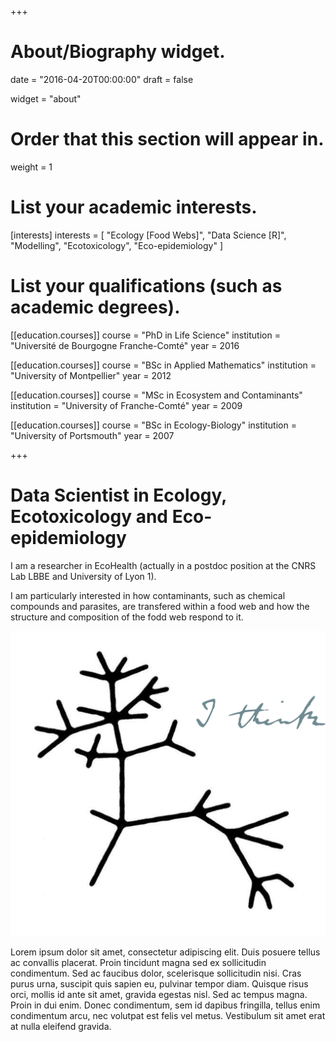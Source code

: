 +++
# About/Biography widget.

date = "2016-04-20T00:00:00"
draft = false

widget = "about"

# Order that this section will appear in.
weight = 1

# List your academic interests.
[interests]
  interests = [
    "Ecology [Food Webs]",
    "Data Science [R]",
    "Modelling",
    "Ecotoxicology",
    "Eco-epidemiology"
  ]

# List your qualifications (such as academic degrees).
[[education.courses]]
  course = "PhD in Life Science"
  institution = "Université de Bourgogne Franche-Comté"
  year = 2016

[[education.courses]]
  course = "BSc in Applied Mathematics"
  institution = "University of Montpellier"
  year = 2012

[[education.courses]]
  course = "MSc in Ecosystem and Contaminants"
  institution = "University of Franche-Comté"
  year = 2009
  
[[education.courses]]
  course = "BSc in Ecology-Biology"
  institution = "University of Portsmouth"
  year = 2007
 
+++

# Data Scientist in Ecology, Ecotoxicology and Eco-epidemiology

I am a researcher in EcoHealth (actually in a postdoc position at the CNRS Lab LBBE and University of Lyon 1).

I am particularly interested in how contaminants, such as chemical compounds and parasites, are transfered within a food web and how the structure and composition of the fodd web respond to it.

![darwin tree](/static/img/darwin_tree.png)

Lorem ipsum dolor sit amet, consectetur adipiscing elit. Duis posuere tellus ac convallis placerat. Proin tincidunt magna sed ex sollicitudin condimentum. Sed ac faucibus dolor, scelerisque sollicitudin nisi. Cras purus urna, suscipit quis sapien eu, pulvinar tempor diam. Quisque risus orci, mollis id ante sit amet, gravida egestas nisl. Sed ac tempus magna. Proin in dui enim. Donec condimentum, sem id dapibus fringilla, tellus enim condimentum arcu, nec volutpat est felis vel metus. Vestibulum sit amet erat at nulla eleifend gravida.
